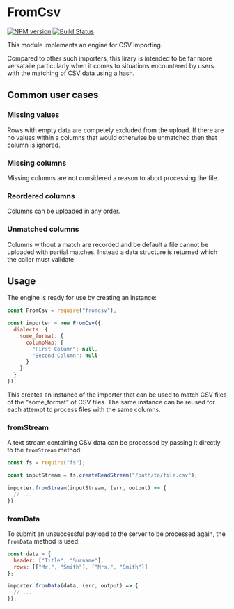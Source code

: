 # FromCsv

[![NPM version](https://badge.fury.io/js/fromcsv.svg)](http://badge.fury.io/js/fromcsv)
[![Build Status](https://travis-ci.org/One-com/fromcsv.svg?branch=master)](https://travis-ci.org/One-com/fromcsv)

This module implements an engine for CSV importing.

Compared to other such importers, this lirary is intended to be
far more versataile particularly when it comes to situations
encountered by users with the matching of CSV data using a hash.

## Common user cases

### Missing values

Rows with empty data are competely excluded from the upload. If there
are no values within a columns that would otherwise be unmatched then
that column is ignored.

### Missing columns

Missing columns are not considered a reason to abort processing the file.

### Reordered columns

Columns can be uploaded in any order.

### Unmatched columns

Columns without a match are recorded and be default a file cannot be
uploaded with partial matches. Instead a data structure is returned
which the caller must validate.

## Usage

The engine is ready for use by creating an instance:

```js
const FromCsv = require("fromcsv");

const importer = new FromCsv({
  dialects: {
    some_format: {
      columpMap: {
        "First Column": null,
        "Second Column": null
      }
    }
  }
});
```

This creates an instance of the importer that can be used to match
CSV files of the "some_format" of CSV files. The same instance can
be reused for each attempt to process files with the same columns.

### fromStream

A text stream containing CSV data can be processed by passing it
directly to the `fromStream` method:

```js
const fs = require("fs");

const inputStream = fs.createReadStream("/path/to/file.csv");

importer.fromStream(inputStream, (err, output) => {
  // ...
});
```

### fromData

To submit an unsuccessful payload to the server to be processed
again, the `fromData` method is used:

```js
const data = {
  header: ["Title", "Surname"],
  rows: [["Mr.", "Smith"], ["Mrs.", "Smith"]]
};

importer.fromData(data, (err, output) => {
  // ...
});
```
